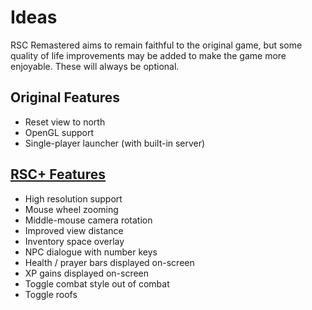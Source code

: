 # Ideas

RSC Remastered aims to remain faithful to the original game, but some quality of life improvements may be added to make the game more enjoyable. These will always be optional.

## Original Features

 - Reset view to north
 - OpenGL support
 - Single-player launcher (with built-in server)

## [RSC+ Features](https://www.youtube.com/watch?v=rwxdNGl9_4A)

 - High resolution support
 - Mouse wheel zooming
 - Middle-mouse camera rotation
 - Improved view distance
 - Inventory space overlay
 - NPC dialogue with number keys
 - Health / prayer bars displayed on-screen
 - XP gains displayed on-screen
 - Toggle combat style out of combat
 - Toggle roofs

